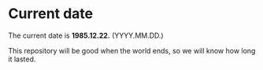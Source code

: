 # Current date

The current date is **1985.12.22.** (YYYY.MM.DD.)

This repository will be good when the world ends, so we will know how long it lasted.